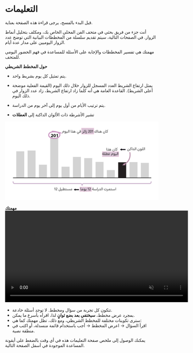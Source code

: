 # التعليمات

قبل البدء بالمسح، يرجى قراءة هذه الصفحة بعناية.

<div class="hover-box">
أنت جزء من فريق بحثي في ​​متحف الفن المحلي الخاص بك، ومكلف بتحليل أنماط الزوار.
في الصفحات التالية، سيتم تقديم سلسلة من المخططات البيانية التي توضح عدد الزوار اليوميين على مدار عدة أيام.

مهمتك هي تفسير المخططات والإجابة على الأسئلة للمساعدة في فهم الحضور اليومي للمتحف.
</div>

<!-- -------------------------------------------- -->
<div class="highlight-box">
<b> حول المخطط الشريطي </b>
</div>

- يتم تمثيل كل يوم بشريط واحد.

- يمثل ارتفاع الشريط العدد المسجل للزوار خلال ذلك اليوم (القيمة الفعلية موضحة أعلى الشريط). القاعدة العامة هي أنه كلما زاد ارتفاع الشريط، زاد عدد الزوار في ذلك اليوم.

- يتم ترتيب الأيام من أول يوم إلى آخر يوم من الدراسة.

- تشير الأشرطة ذات الألوان الداكنة إلى **العطلات**

<!-- ![Image of a barchart used in this study](ar/intro-bar-bar.svg) -->
![Image of a barchart used in this study](ar/intro-bar-bar.png)

<!-- -------------------------------------------- -->
<div class="highlight-box">
<b> مهمتك</b>
</div>

<div style="text-align: center;">
  <video width="600" controls autoplay loop muted><source src="ar/intro-bar-task.mp4" type="video/mp4"></video>
</div>

- تتكون كل تجربة من سؤال ومخطط. لا توجد أسئلة خادعة.
- بمجرد عرض مخطط، **سيختفي بعد بضع ثوانٍ** لذا، اقرأه بأسرع ما يمكن.
- سترى تكوينات مختلفة للمخطط الشريطي، ومع ذلك، تظل مهمتك كما هي:
- اقرأ السؤال → اعرض المخطط → أجب باستخدام قائمة منسدلة، أو اكتب في منطقة نصية.
<!-- ![Example of how to answer a question in this study](en/intro-bar-task.gif) -->


يمكنك الوصول إلى ملخص صفحة التعليمات هذه في أي وقت بالضغط على أيقونة المساعدة الموجودة في أسفل الصفحة التالية.